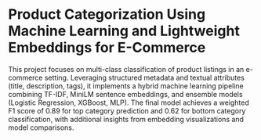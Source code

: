 # Product Categorization Using Machine Learning and Lightweight Embeddings for E-Commerce
This project focuses on multi-class classification of product listings in an e-commerce setting. Leveraging structured metadata and textual attributes (title, description, tags), it implements a hybrid machine learning pipeline combining TF-IDF, MiniLM sentence embeddings, and ensemble models (Logistic Regression, XGBoost, MLP). The final model achieves a weighted F1 score of 0.89 for top category prediction and 0.62 for bottom category classification, with additional insights from embedding visualizations and model comparisons.
